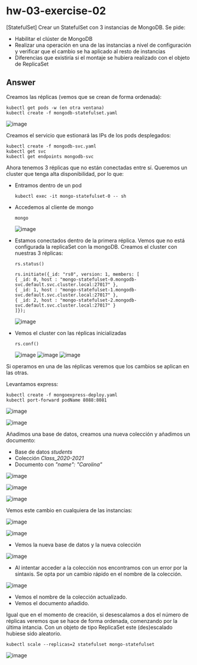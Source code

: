 # hw-03-exercise-02

[StatefulSet] Crear un StatefulSet con 3 instancias de MongoDB. Se pide:
- Habilitar el clúster de MongoDB
- Realizar una operación en una de las instancias a nivel de configuración y verificar que el cambio se ha aplicado al resto de instancias
- Diferencias que existiría si el montaje se hubiera realizado con el objeto de ReplicaSet

## Answer

Creamos las réplicas (vemos que se crean de forma ordenada):
~~~
kubectl get pods -w (en otra ventana) 
kubectl create -f mongodb-statefulset.yaml
~~~

![image](./images/screenshot_1.png)

Creamos el servicio que estionará las IPs de los pods desplegados:
~~~
kubectl create -f mongodb-svc.yaml
kubectl get svc
kubectl get endpoints mongodb-svc
~~~

Ahora tenemos 3 réplicas que no están conectadas entre sí. Queremos un cluster que tenga alta disponibilidad, por lo que:
- Entramos dentro de un pod 
    ~~~
    kubectl exec -it mongo-statefulset-0 -- sh
    ~~~

- Accedemos al cliente de mongo 
    ~~~
    mongo
    ~~~

    ![image](./images/screenshot_2.png)

- Estamos conectados dentro de la primera réplica. Vemos que no está configurada la replicaSet con la mongoDB. Creamos el cluster con nuestras 3 réplicas:
    ~~~
    rs.status() 

    rs.initiate({_id: "rs0", version: 1, members: [
    { _id: 0, host : "mongo-statefulset-0.mongodb-svc.default.svc.cluster.local:27017" },
    { _id: 1, host : "mongo-statefulset-1.mongodb-svc.default.svc.cluster.local:27017" },
    { _id: 2, host : "mongo-statefulset-2.mongodb-svc.default.svc.cluster.local:27017" }
    ]});
    ~~~

    ![image](./images/screenshot_3.png)

- Vemos el cluster con las réplicas inicializadas
    ~~~
    rs.conf() 
    ~~~
    ![image](./images/screenshot_4a.png)
    ![image](./images/screenshot_4b.png)
    ![image](./images/screenshot_4c.png)

Si operamos en una de las réplicas veremos que los cambios se aplican en las otras.

Levantamos express:
~~~
kubectl create -f mongoexpress-deploy.yaml
kubectl port-forward podName 8088:8081
~~~

![image](./images/screenshot_5.png)

![image](./images/screenshot_6.png)

Añadimos una base de datos, creamos una nueva colección y añadimos un documento:
- Base de datos _students_
- Colección _Class\_2020-2021_
- Documento con _"name": "Carolina"_

![image](./images/screenshot_7.png)

![image](./images/screenshot_8.png)

![image](./images/screenshot_9.png)

Vemos este cambio en cualquiera de las instancias:

![image](./images/screenshot_10.png)

![image](./images/screenshot_11.png)
- Vemos la nueva base de datos y la nueva colección

![image](./images/screenshot_12.png)
- Al intentar acceder a la colección nos encontramos con un error por la sintaxis. Se opta por un cambio rápido en el nombre de la colección.

![image](./images/screenshot_13.png)
- Vemos el nombre de la colección actualizado. 
- Vemos el documento añadido.

Igual que en el momento de creación, si desescalamos a dos el número de réplicas veremos que se hace de forma ordenada, comenzando por la última intancia. Con un objeto de tipo ReplicaSet este (des)escalado hubiese sido aleatorio.

~~~
kubectl scale --replicas=2 statefulset mongo-statefulset
~~~

![image](./images/screenshot_13.png)

